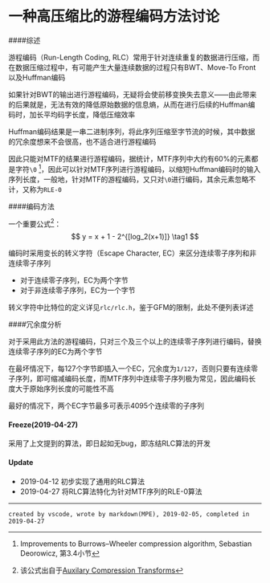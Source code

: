 # 一种高压缩比的游程编码方法讨论

####综述

游程编码（Run-Length Coding, RLC）常用于针对连续重复的数据进行压缩，而在数据压缩过程中，有可能产生大量连续数据的过程只有BWT、Move-To Front以及Huffman编码  

如果针对BWT的输出进行游程编码，无疑将会使前移变换失去意义——由此带来的后果就是，无法有效的降低原始数据的信息熵，从而在进行后续的Huffman编码时，加长平均码字长度，降低压缩效率

Huffman编码结果是一串二进制序列，将此序列压缩至字节流的时候，其中数据的冗余度想来不会很高，也不适合进行游程编码

因此只能对MTF的结果进行游程编码，据统计，MTF序列中大约有60%的元素都是字符`\0` [^1]，因此可以针对MTF序列进行游程编码，以缩短Huffman编码时的输入序列长度，一般地，针对MTF的游程编码，又只对`\0`进行编码，其余元素忽略不计，又称为`RLE-0`

####编码方法

一个重要公式[^2]：
$$
 y = x + 1 - 2^{[log_2(x+1)]} \tag1
$$

编码时采用变长的转义字符（Escape Character, EC）来区分连续零子序列和非连续零子序列
+ 对于连续零子序列，EC为两个字节
+ 对于非连续零子序列，EC为一个字节

转义字符中比特位的定义详见`rlc/rlc.h`，鉴于GFM的限制，此处不便列表详述

####冗余度分析

对于采用此方法的游程编码，只对三个及三个以上的连续零子序列进行编码，替换连续零子序列的EC为两个字节

在最坏情况下，每127个字节即插入一个EC，冗余度为`1/127`，否则只要有连续零子序列，即可缩减编码长度，而MTF序列中连续零子序列极为常见，因此编码长度大于原始序列长度的可能性不高

最好的情况下，两个EC字节最多可表示4095个连续零的子序列

#### Freeze(2019-04-27)

采用了上文提到的算法，即日起如无bug，即冻结RLC算法的开发

#### Update

+ 2019-04-12
初步实现了通用的RLC算法
+ 2019-04-27
将RLC算法特化为针对MTF序列的RLE-0算法

---
`created by vscode, wrote by markdown(MPE), 2019-02-05, completed in 2019-04-27`

[^1]: Improvements to Burrows–Wheeler compression algorithm, Sebastian Deorowicz, 第3.4小节

[^2]: 该公式出自于[Auxilary Compression Transforms](http://compressions.sourceforge.net/Auxilary.html)
